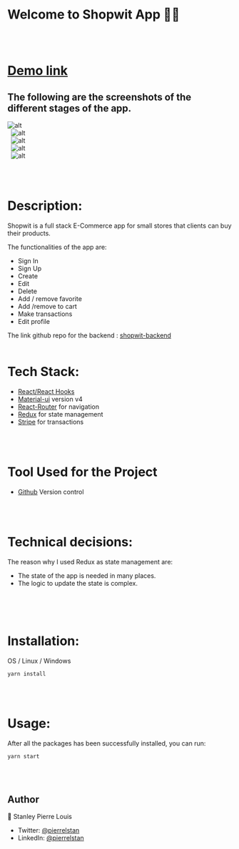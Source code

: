 # Welcome to Shopwit App 👋🏾
\
&nbsp;

# [Demo link ](https://pierrelstan.github.io/shopwitapp-frontend/#/shopwitapp-frontend/)
## The following are the screenshots of the different stages of the app.

![alt](https://res.cloudinary.com/stanley/image/upload/v1638297322/RegisterPage_b325jv.png)
\
&nbsp;
![alt](https://res.cloudinary.com/stanley/image/upload/v1638297128/LoginPage_cohskx.png)
\
&nbsp;
![alt](https://res.cloudinary.com/stanley/image/upload/v1638297240/AuthHomePage_jiwsrf.png)
\
&nbsp;
![alt](https://res.cloudinary.com/stanley/image/upload/v1638297240/AuthHomePage_jiwsrf.png)
\
&nbsp;
![alt](https://res.cloudinary.com/stanley/image/upload/v1638297184/FavoritesPage_adrwnb.png)

\
&nbsp;
# Description:
Shopwit is a full stack E-Commerce app for small stores that clients can buy their products.

The functionalities of the app are:
- Sign In
- Sign Up
- Create
- Edit
- Delete
- Add / remove favorite
- Add /remove to cart
- Make transactions
- Edit profile

The link github repo for the backend : [shopwit-backend](https://github.com/pierrelstan/shopwit-backend)
\
&nbsp;
# Tech Stack:
- [React/React Hooks](https://reactjs.org/
)
- [Material-ui](https://mui.com/) version v4
- [React-Router](https://v5.reactrouter.com/web/guides/quick-start) for navigation
- [Redux](https://redux.js.org/) for state management
- [Stripe](https://stripe.com/) for transactions

\
&nbsp;
# Tool Used for the Project
- [Github](https://github.com) Version control

\
&nbsp;

# Technical decisions:
The reason why I used Redux as state management are:

-  The state of the app is needed in many places.
-   The logic to update the state is complex.
\
&nbsp;

\
&nbsp;
# Installation:
OS / Linux / Windows

`yarn install`

\
&nbsp;

# Usage:
After all the packages has been successfully installed, you can run:

 `yarn start`

\
&nbsp;

## Author
👤 Stanley Pierre Louis

- Twitter: [@pierrelstan](https://twitter.com/pierrelStan)
- LinkedIn: [@pierrelstan](https://linkedin.com/in/pierre-louis-stanley-930110133)
